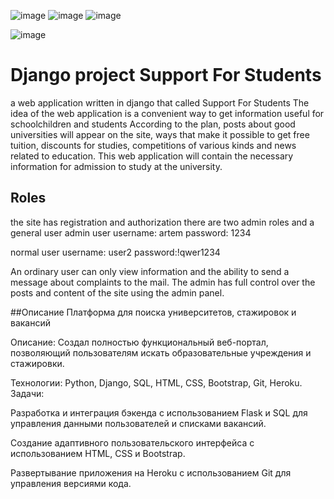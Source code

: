 ![image](https://github.com/Lovilek/DjangoProject/assets/105930858/a0d1280f-cc84-4108-9bc7-c0a9e2861f0c)
![image](https://github.com/Lovilek/DjangoProject/assets/105930858/7f7c4f4f-a024-474b-84c5-8e5ef5fd54f4)
![image](https://github.com/Lovilek/DjangoProject/assets/105930858/8aea4758-d727-415e-9321-ba6074558e0a)



![image](https://user-images.githubusercontent.com/105930858/234933189-098af247-0dd5-45f4-a160-7854cdd41c43.png)
# Django project Support For Students
a web application written in django that called Support For Students 
The idea of the web application is a convenient way to get information useful for schoolchildren and students
According to the plan, posts about good universities will appear on the site, ways that make it possible to get free tuition, discounts for studies, competitions of various kinds and news related to education.
This web application will contain the necessary information for admission to study at the university.

## Roles
the site has registration and authorization
there are two admin roles and a general user
admin user username: artem
password: 1234

normal user username: user2
password:!qwer1234

An ordinary user can only view information and the ability to send a message about complaints to the mail.
The admin has full control over the posts and content of the site using the admin panel.

##Описание
Платформа для поиска университетов, стажировок и вакансий

Описание: Создал полностью функциональный веб-портал,
позволяющий пользователям искать образовательные учреждения
и стажировки.

Технологии: Python, Django, SQL, HTML, CSS, Bootstrap, Git,
Heroku.
Задачи:

Разработка и интеграция бэкенда с использованием Flask и
SQL для управления данными пользователей и списками
вакансий.

Создание адаптивного пользовательского интерфейса с
использованием HTML, CSS и Bootstrap.

Развертывание приложения на Heroku с использованием Git
для управления версиями кода.



